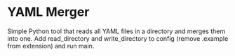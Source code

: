 # YAML Merger
Simple Python tool that reads all YAML files in a directory and merges them into one.
Add read_directory and write_directory to config (remove .example from extension) and run main.
